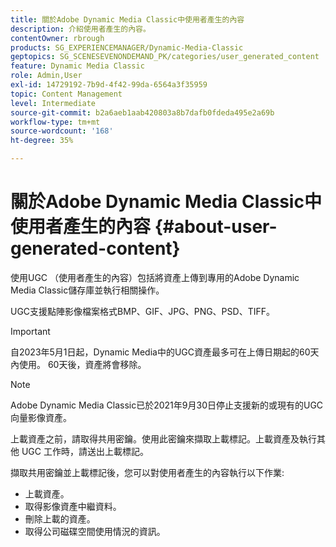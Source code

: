 ```yaml
---
title: 關於Adobe Dynamic Media Classic中使用者產生的內容
description: 介紹使用者產生的內容。
contentOwner: rbrough
products: SG_EXPERIENCEMANAGER/Dynamic-Media-Classic
geptopics: SG_SCENESEVENONDEMAND_PK/categories/user_generated_content
feature: Dynamic Media Classic
role: Admin,User
exl-id: 14729192-7b9d-4f42-99da-6564a3f35959
topic: Content Management
level: Intermediate
source-git-commit: b2a6aeb1aab420803a8b7dafb0fdeda495e2a69b
workflow-type: tm+mt
source-wordcount: '168'
ht-degree: 35%

---
```


# 關於Adobe Dynamic Media Classic中使用者產生的內容 {#about-user-generated-content}

使用UGC （使用者產生的內容）包括將資產上傳到專用的Adobe Dynamic Media Classic儲存庫並執行相關操作。

UGC支援點陣影像檔案格式BMP、GIF、JPG、PNG、PSD、TIFF。

>[!IMPORTANT]
>
>自2023年5月1日起，Dynamic Media中的UGC資產最多可在上傳日期起的60天內使用。 60天後，資產將會移除。

<!-- * Vector: AI, EPS (EPS files from Adobe Illustrator 2018 are not supported), PDF (only when the PDF file is previously opened and saved in Adobe Illustrator CS6) -->

>[!NOTE]
>
>Adobe Dynamic Media Classic已於2021年9月30日停止支援新的或現有的UGC向量影像資產。

上載資產之前，請取得共用密鑰。使用此密鑰來擷取上載標記。上載資產及執行其他 UGC 工作時，請送出上載標記。

擷取共用密鑰並上載標記後，您可以對使用者產生的內容執行以下作業:

* 上載資產。
* 取得影像資產中繼資料。
* 刪除上載的資產。
* 取得公司磁碟空間使用情況的資訊。
